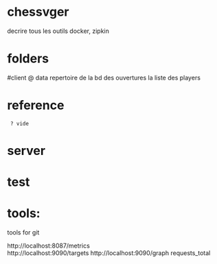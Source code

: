 # chessvger
decrire tous les outils
docker, zipkin
# folders
#client
@ data
   repertoire de la bd
    des ouvertures
       la liste des players

# reference
     ? vide
# server
# test
# tools: 
   tools for git

http://localhost:8087/metrics  
http://localhost:9090/targets
http://localhost:9090/graph   requests_total
